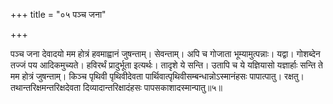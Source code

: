 +++
title = "०५ पञ्च जना"

+++

पञ्च जना देवादयो मम होत्रं हवमाह्वानं जुषन्ताम्। सेवन्ताम्। अपि च गोजाता भूम्यामुत्पन्नाः। यद्वा। गोशब्देन तज्जं पय आदिकमुच्यते। हविरर्थं प्रादुर्भूता इत्यर्थः। तादृशे ये सन्ति। उतापि च ये यज्ञियासो यज्ञार्हाः सन्ति ते मम होत्रं जुषन्ताम्। किञ्च पृथिवी पृथिवीदेवता पार्थिवात्पृथिवीसम्बन्धान्नोऽस्मानंहसः पापात्पातु। रक्षतु। तथान्तरिक्षमन्तरिक्षदेवता दिव्यादान्तरिक्षादंहसः पापसकाशादस्मान्पातु॥५॥